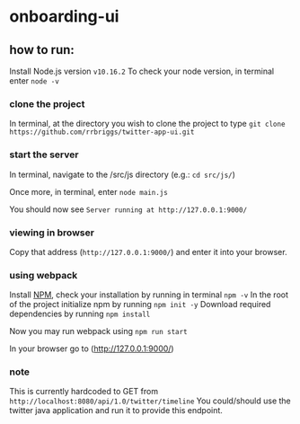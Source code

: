 # onboarding-ui

## how to run:
Install Node.js version `v10.16.2`
To check your node version, in terminal enter `node -v`

### clone the project
In terminal, at the directory you wish to clone the project to type `git clone https://github.com/rrbriggs/twitter-app-ui.git`

### start the server
In terminal, navigate to the /src/js directory (e.g.: `cd src/js/`)

Once more, in terminal, enter `node main.js`

You should now see `Server running at http://127.0.0.1:9000/`

### viewing in browser
Copy that address (`http://127.0.0.1:9000/`) and enter it into your browser.

### using webpack
Install [NPM](https://www.npmjs.com/), check your installation by running in terminal `npm -v`
In the root of the project initialize npm by running `npm init -y`
Download required dependencies by running `npm install`

Now you may run webpack using `npm run start`

In your browser go to (http://127.0.0.1:9000/)

### note
This is currently hardcoded to GET from `http://localhost:8080/api/1.0/twitter/timeline`
You could/should use the twitter java application and run it to provide this endpoint.
